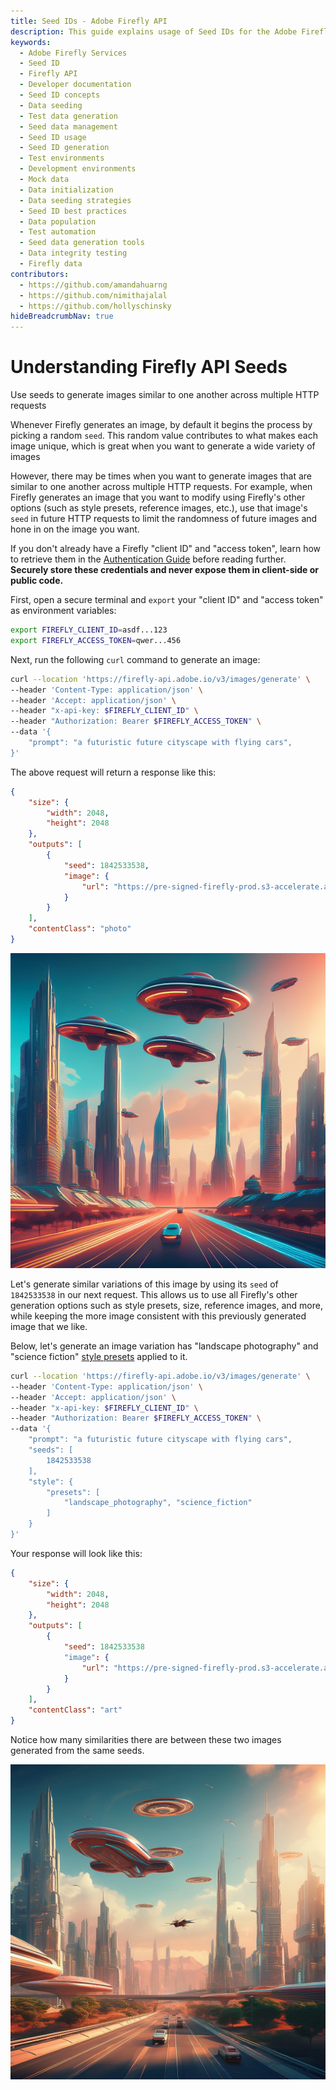 ```yaml
---
title: Seed IDs - Adobe Firefly API
description: This guide explains usage of Seed IDs for the Adobe Firefly API.
keywords:
  - Adobe Firefly Services
  - Seed ID
  - Firefly API
  - Developer documentation
  - Seed ID concepts
  - Data seeding
  - Test data generation
  - Seed data management
  - Seed ID usage
  - Seed ID generation
  - Test environments
  - Development environments
  - Mock data
  - Data initialization
  - Data seeding strategies
  - Seed ID best practices
  - Data population
  - Test automation
  - Seed data generation tools
  - Data integrity testing
  - Firefly data
contributors:
  - https://github.com/amandahuarng
  - https://github.com/nimithajalal
  - https://github.com/hollyschinsky
hideBreadcrumbNav: true
---
```


# Understanding Firefly API Seeds

Use seeds to generate images similar to one another across multiple HTTP requests

Whenever Firefly generates an image, by default it begins the process by picking a random `seed`. This random value contributes to what makes each image unique, which is great when you want to generate a wide variety of images

However, there may be times when you want to generate images that are similar to one another across multiple HTTP requests. For example, when Firefly generates an image that you want to modify using Firefly's other options (such as style presets, reference images, etc.), use that image's `seed` in future HTTP requests to limit the randomness of future images and hone in on the image you want.

<InlineAlert variant="info" slots="text" />

If you don't already have a Firefly "client ID" and "access token", learn how to retrieve them in the [Authentication Guide](../authentication/index.md) before reading further. **Securely store these credentials and never expose them in client-side or public code.**

First, open a secure terminal and `export` your "client ID" and "access token" as environment variables:

```bash
export FIREFLY_CLIENT_ID=asdf...123
export FIREFLY_ACCESS_TOKEN=qwer...456
```

Next, run the following `curl` command to generate an image:

```bash
curl --location 'https://firefly-api.adobe.io/v3/images/generate' \
--header 'Content-Type: application/json' \
--header 'Accept: application/json' \
--header "x-api-key: $FIREFLY_CLIENT_ID" \
--header "Authorization: Bearer $FIREFLY_ACCESS_TOKEN" \
--data '{
    "prompt": "a futuristic future cityscape with flying cars",
}'
```

The above request will return a response like this:

```json
{
    "size": {
        "width": 2048,
        "height": 2048
    },
    "outputs": [
        {
            "seed": 1842533538,
            "image": {
                "url": "https://pre-signed-firefly-prod.s3-accelerate.amazonaws.com/images/asdf-1234..."
            }
        }
    ],
    "contentClass": "photo"
}
```

![a picture of a futuristic city 1](../../images/seedless-city-1.jpeg)

Let's generate similar variations of this image by using its `seed` of `1842533538` in our next request. This allows us to use all Firefly's other generation options such as style presets, size, reference images, and more, while keeping the more image consistent with this previously generated image that we like.

Below, let's generate an image variation has "landscape photography" and "science fiction" [style presets](../styles/index.md) applied to it.

```bash
curl --location 'https://firefly-api.adobe.io/v3/images/generate' \
--header 'Content-Type: application/json' \
--header 'Accept: application/json' \
--header "x-api-key: $FIREFLY_CLIENT_ID" \
--header "Authorization: Bearer $FIREFLY_ACCESS_TOKEN" \
--data '{
    "prompt": "a futuristic future cityscape with flying cars",
    "seeds": [
        1842533538
    ],
    "style": {
        "presets": [
            "landscape_photography", "science_fiction"
        ]
    }
}'
```

Your response will look like this:

```json
{
    "size": {
        "width": 2048,
        "height": 2048
    },
    "outputs": [
        {
            "seed": 1842533538
            "image": {
                "url": "https://pre-signed-firefly-prod.s3-accelerate.amazonaws.com/images/dfgh-1234..."
            }
        }
    ],
    "contentClass": "art"
}
```

Notice how many similarities there are between these two images generated from the same seeds.

![a variation of futuristic city 1](../../images/seeded-city-1.jpeg)
